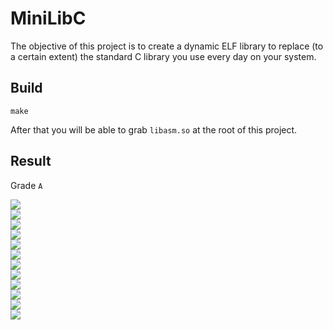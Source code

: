 # MiniLibC
The objective of this project is to create a dynamic ELF library to replace (to a certain extent) the standard
C library you use every day on your system.

## Build
```
make
```
After that you will be able to grab `libasm.so` at the root of this project.

## Result

Grade `A`

<a href="https://github.com/martin-olivier/MiniLibC/tree/main/src/strlen.asm"><img src="https://img.shields.io/badge/strlen-PASS-darkgreen.svg"></a><br>
<a href="https://github.com/martin-olivier/MiniLibC/tree/main/src/strchr.asm"><img src="https://img.shields.io/badge/strchr-PASS-darkgreen.svg"></a><br>
<a href="https://github.com/martin-olivier/MiniLibC/tree/main/src/memset.asm"><img src="https://img.shields.io/badge/memset-PASS-darkgreen.svg"></a><br>
<a href="https://github.com/martin-olivier/MiniLibC/tree/main/src/memcpy.asm"><img src="https://img.shields.io/badge/memcpy-PASS-darkgreen.svg"></a><br>
<a href="https://github.com/martin-olivier/MiniLibC/tree/main/src/strcmp.asm"><img src="https://img.shields.io/badge/strcmp-PASS-darkgreen.svg"></a><br>
<a href="https://github.com/martin-olivier/MiniLibC/tree/main/src/memmove.asm"><img src="https://img.shields.io/badge/memmove-PASS-darkgreen.svg"></a><br>
<a href="https://github.com/martin-olivier/MiniLibC/tree/main/src/strncmp.asm"><img src="https://img.shields.io/badge/strncmp-PASS-darkgreen.svg"></a><br>
<a href="https://github.com/martin-olivier/MiniLibC/tree/main/src/strcasecmp.asm"><img src="https://img.shields.io/badge/strcasecmp-PASS-darkgreen.svg"></a><br>
<a href="https://github.com/martin-olivier/MiniLibC/tree/main/src/rindex.asm"><img src="https://img.shields.io/badge/rindex-PASS-darkgreen.svg"></a><br>
<a href="https://github.com/martin-olivier/MiniLibC/tree/main/src/strstr.asm"><img src="https://img.shields.io/badge/strstr-PASS-darkgreen.svg"></a><br>
<a href="https://github.com/martin-olivier/MiniLibC/tree/main/src/strpbrk.asm"><img src="https://img.shields.io/badge/strpbrk-PASS-darkgreen.svg"></a><br>
<a href="https://github.com/martin-olivier/MiniLibC/tree/main/src/strcspn.asm"><img src="https://img.shields.io/badge/strcspn-PASS-darkgreen.svg"></a><br>
